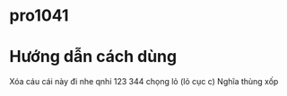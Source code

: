 # pro1041
# Hướng dẫn cách dùng
Xóa cáu cái này đi nhe
qnhi 123 344
chọng lỏ (lỏ cục c)
Nghĩa thùng xốp
